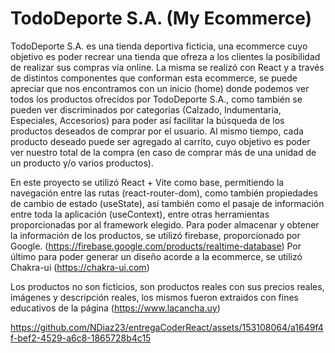 # TodoDeporte S.A. (My Ecommerce)

TodoDeporte S.A. es una tienda deportiva ficticia, una ecommerce cuyo objetivo es poder recrear una tienda que ofreza a los clientes la posibilidad de realizar sus compras vía online. 
La misma se realizó con React y a través de distintos componentes que conforman esta ecommerce, se puede apreciar que nos encontramos con un inicio (home) donde podemos ver todos los productos ofrecidos por TodoDeporte S.A., como también se pueden ver discriminados por categorias (Calzado, Indumentaria, Especiales, Accesorios) para poder así facilitar la búsqueda de los productos deseados de comprar por el usuario. 
Al mismo tiempo, cada producto deseado puede ser agregado al carrito, cuyo objetivo es poder ver nuestro total de la compra (en caso de comprar más de una unidad de un producto y/o varios productos).


En este proyecto se utilizó React + Vite como base, permitiendo la navegación entre las rutas (react-router-dom), como también propiedades de cambio de estado (useState), así también como el pasaje de información entre toda la aplicación (useContext), entre otras herramientas proporcionadas por al framework elegido.
Para poder almacenar y obtener la información de los productos, se utilizó firebase, proporcionado por Google. (https://firebase.google.com/products/realtime-database)
Por último para poder generar un diseño acorde a la ecommerce, se utilizó Chakra-ui (https://chakra-ui.com)

Los productos no son ficticios, son productos reales con sus precios reales, imágenes y descripción reales, los mismos fueron extraidos con fines educativos de la página (https://www.lacancha.uy)

https://github.com/NDiaz23/entregaCoderReact/assets/153108064/a1649f4f-bef2-4529-a6c8-1865728b4c15

